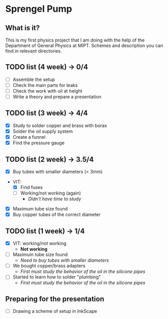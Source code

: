 # Sprengel Pump
## What is it?
This is my first physics project that I am doing with the help of the Department of General Physics at MIPT. Schemes and description you can find in relevant directories.

## TODO list (4 week) -> 0/4

- [ ] Assemble the setup
- [ ] Check the main parts for leaks
- [ ] Check the work with oil at height
- [ ] Write a theory and prepare a presentation

## TODO list (3 week) -> 4/4

- [x] Study to solder copper and brass with borax
- [x] Solder the oil supply system
- [x] Create a funnel
- [x] Find the pressure gauge

## TODO list (2 week) -> 3.5/4

- [x] Buy tubes with smaller diameters (< 3mm)
- VIT:
	- [x] Find fuses
	- [ ] Working/not working (again)
		- _Didn't have time to study_
- [x] Maximum tube size found
- [x] Buy copper tubes of the correct diameter

## TODO list (1 week) -> 1/4

- [x] VIT: working/not working
	- **Not working**
- [ ] Maximum tube size found
	- _Need to buy tubes with smaller diameters_
- [ ] We bought copper/brass adapters
	- _First must study the behavior of the oil in the silicone pipes_
- [ ] Started to learn how to solder "plumbing"
	- _First must study the behavior of the oil in the silicone pipes_

## Preparing for the presentation
- [ ] Drawing a scheme of setup in InkScape